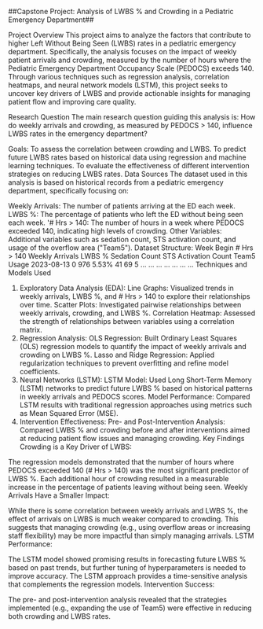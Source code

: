 ##Capstone Project: Analysis of LWBS % and Crowding in a Pediatric Emergency Department##  


Project Overview
This project aims to analyze the factors that contribute to higher Left Without Being Seen (LWBS) rates in a pediatric emergency department. Specifically, the analysis focuses on the impact of weekly patient arrivals and crowding, measured by the number of hours where the Pediatric Emergency Department Occupancy Scale (PEDOCS) exceeds 140. Through various techniques such as regression analysis, correlation heatmaps, and neural network models (LSTM), this project seeks to uncover key drivers of LWBS and provide actionable insights for managing patient flow and improving care quality.

Research Question
The main research question guiding this analysis is: How do weekly arrivals and crowding, as measured by PEDOCS > 140, influence LWBS rates in the emergency department?

Goals:
To assess the correlation between crowding and LWBS.
To predict future LWBS rates based on historical data using regression and machine learning techniques.
To evaluate the effectiveness of different intervention strategies on reducing LWBS rates.
Data Sources
The dataset used in this analysis is based on historical records from a pediatric emergency department, specifically focusing on:

Weekly Arrivals: The number of patients arriving at the ED each week.
LWBS %: The percentage of patients who left the ED without being seen each week.
'# Hrs > 140: The number of hours in a week where PEDOCS exceeded 140, indicating high levels of crowding.
Other Variables: Additional variables such as sedation count, STS activation count, and usage of the overflow area ("Team5").
Dataset Structure:
Week Begin	# Hrs > 140	Weekly Arrivals	LWBS %	Sedation Count	STS Activation Count	Team5 Usage
2023-08-13	0	976	5.53%	41	69	5
...	...	...	...	...	...	...
Techniques and Models Used
1. Exploratory Data Analysis (EDA):
Line Graphs: Visualized trends in weekly arrivals, LWBS %, and # Hrs > 140 to explore their relationships over time.
Scatter Plots: Investigated pairwise relationships between weekly arrivals, crowding, and LWBS %.
Correlation Heatmap: Assessed the strength of relationships between variables using a correlation matrix.
2. Regression Analysis:
OLS Regression: Built Ordinary Least Squares (OLS) regression models to quantify the impact of weekly arrivals and crowding on LWBS %.
Lasso and Ridge Regression: Applied regularization techniques to prevent overfitting and refine model coefficients.
3. Neural Networks (LSTM):
LSTM Model: Used Long Short-Term Memory (LSTM) networks to predict future LWBS % based on historical patterns in weekly arrivals and PEDOCS scores.
Model Performance: Compared LSTM results with traditional regression approaches using metrics such as Mean Squared Error (MSE).
4. Intervention Effectiveness:
Pre- and Post-Intervention Analysis: Compared LWBS % and crowding before and after interventions aimed at reducing patient flow issues and managing crowding.
Key Findings
Crowding is a Key Driver of LWBS:

The regression models demonstrated that the number of hours where PEDOCS exceeded 140 (# Hrs > 140) was the most significant predictor of LWBS %. Each additional hour of crowding resulted in a measurable increase in the percentage of patients leaving without being seen.
Weekly Arrivals Have a Smaller Impact:

While there is some correlation between weekly arrivals and LWBS %, the effect of arrivals on LWBS is much weaker compared to crowding. This suggests that managing crowding (e.g., using overflow areas or increasing staff flexibility) may be more impactful than simply managing arrivals.
LSTM Performance:

The LSTM model showed promising results in forecasting future LWBS % based on past trends, but further tuning of hyperparameters is needed to improve accuracy. The LSTM approach provides a time-sensitive analysis that complements the regression models.
Intervention Success:

The pre- and post-intervention analysis revealed that the strategies implemented (e.g., expanding the use of Team5) were effective in reducing both crowding and LWBS rates.
